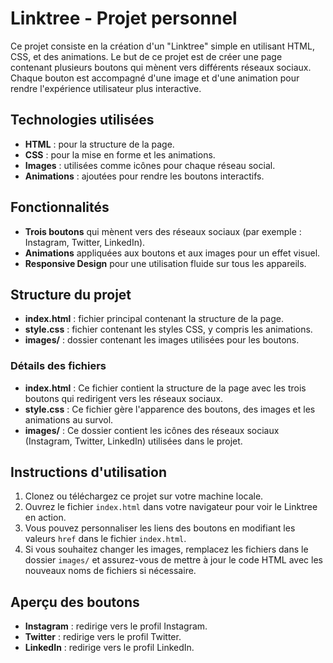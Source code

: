 # Linktree - Projet personnel

Ce projet consiste en la création d'un "Linktree" simple en utilisant HTML, CSS, et des animations. Le but de ce projet est de créer une page contenant plusieurs boutons qui mènent vers différents réseaux sociaux. Chaque bouton est accompagné d'une image et d'une animation pour rendre l'expérience utilisateur plus interactive.

## Technologies utilisées
- **HTML** : pour la structure de la page.
- **CSS** : pour la mise en forme et les animations.
- **Images** : utilisées comme icônes pour chaque réseau social.
- **Animations** : ajoutées pour rendre les boutons interactifs.

## Fonctionnalités
- **Trois boutons** qui mènent vers des réseaux sociaux (par exemple : Instagram, Twitter, LinkedIn).
- **Animations** appliquées aux boutons et aux images pour un effet visuel.
- **Responsive Design** pour une utilisation fluide sur tous les appareils.

## Structure du projet
- **index.html** : fichier principal contenant la structure de la page.
- **style.css** : fichier contenant les styles CSS, y compris les animations.
- **images/** : dossier contenant les images utilisées pour les boutons.

### Détails des fichiers
- **index.html** : Ce fichier contient la structure de la page avec les trois boutons qui redirigent vers les réseaux sociaux.
- **style.css** : Ce fichier gère l'apparence des boutons, des images et les animations au survol.
- **images/** : Ce dossier contient les icônes des réseaux sociaux (Instagram, Twitter, LinkedIn) utilisées dans le projet.

## Instructions d'utilisation

1. Clonez ou téléchargez ce projet sur votre machine locale.
2. Ouvrez le fichier `index.html` dans votre navigateur pour voir le Linktree en action.
3. Vous pouvez personnaliser les liens des boutons en modifiant les valeurs `href` dans le fichier `index.html`.
4. Si vous souhaitez changer les images, remplacez les fichiers dans le dossier `images/` et assurez-vous de mettre à jour le code HTML avec les nouveaux noms de fichiers si nécessaire.

## Aperçu des boutons
- **Instagram** : redirige vers le profil Instagram.
- **Twitter** : redirige vers le profil Twitter.
- **LinkedIn** : redirige vers le profil LinkedIn.
